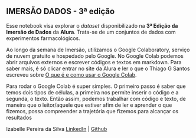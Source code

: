 ## **IMERSÃO DADOS** - 3ª edição

Esse notebook visa explorar o *dataset* disponibilizado na **3ª Edição da Imersão de Dados** da **Alura**. Trata-se de um conjuntos de dados com experimentos farmacológicos.

Ao longo da semana de Imersão, utilizamos o Google Colaboratory, serviço de nuvem gratuito e hospedado pelo Google. No Google Colab podemos abrir arquivos externos e escrever códigos e textos em markdown. Para saber mais, é só clicar entrar no site da Alura e ler o que o Thiago G Santos escreveu sobre [O que é e como usar o Google Colab](https://www.alura.com.br/artigos/google-colab-o-que-e-e-como-usar).

Para rodar o Google Colab é super simples. O primeiro passo é saber que temos dois tipos de células, a primeira nos permite inserir o código e a segunda, o texto. Então assim, podemos trabalhar com código e texto, de maneira que o leitor/aquele que estiver afim de ler e aprender o que fizemos, possa compreender a trajetória que fizemos para alcançar os resultados

Izabelle Pereira da Silva
[LinkedIn](https://www.linkedin.com/in/silvaizabelle/) | [Github](https://github.com/silvaizabelle) 

